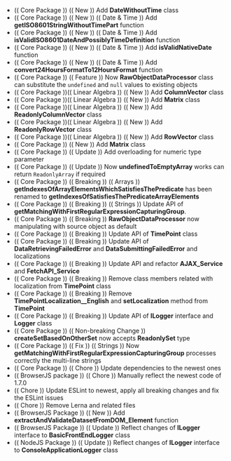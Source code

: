 + (( Core Package )) (( New )) Add **DateWithoutTime** class
+ (( Core Package )) (( New )) (( Date & Time )) Add **getISO8601StringWithoutTimePart** function
+ (( Core Package )) (( New )) (( Date & Time )) Add **isValidISO8601DateAndPossiblyTimeDefinition** function
+ (( Core Package )) (( New )) (( Date & Time )) Add **isValidNativeDate** function
+ (( Core Package )) (( New )) (( Date & Time )) Add **convert24HoursFormatTo12HoursFormat** function
+ (( Core Package )) (( Feature )) Now **RawObjectDataProcessor** class can substitute the `undefined` and `null` values to existing objects
+ (( Core Package ))(( Linear Algebra )) (( New )) Add **ColumnVector** class
+ (( Core Package ))(( Linear Algebra )) (( New )) Add **Matrix** class
+ (( Core Package ))(( Linear Algebra )) (( New )) Add **ReadonlyColumnVector** class
+ (( Core Package ))(( Linear Algebra )) (( New )) Add **ReadonlyRowVector** class
+ (( Core Package ))(( Linear Algebra )) (( New )) Add **RowVector** class
+ (( Core Package )) (( New )) Add **Matrix** class
+ (( Core Package )) (( Update )) Add overloading for numeric type parameter
+ (( Core Package )) (( Update )) Now **undefinedToEmptyArray** works can return `ReadonlyArray` if required
+ (( Core Package )) (( Breaking )) (( Arrays )) **getIndexesOfArrayElementsWhichSatisfiesThePredicate** has been renamed to **getIndexesOfSatisfiesThePredicateArrayElements**
+ (( Core Package )) (( Breaking )) (( Strings )) Update API of **getMatchingWithFirstRegularExpressionCapturingGroup**.
+ (( Core Package )) (( Breaking )) **RawObjectDataProcessor** now manipulating with source object as default
+ (( Core Package )) (( Breaking )) Update API of **TimePoint** class
+ (( Core Package )) (( Breaking )) Update API of **DataRetrievingFailedError** and **DataSubmittingFailedError** and localizations
+ (( Core Package )) (( Breaking )) Update API and refactor **AJAX_Service** and **FetchAPI_Service**
+ (( Core Package )) (( Breaking )) Remove class members related with localization from **TimePoint** class
+ (( Core Package )) (( Breaking )) Remove **TimePointLocalization__English** and **setLocalization** method from **TimePoint**
+ (( Core Package )) (( Breaking )) Update API of **ILogger** interface and **Logger** class
+ (( Core Package )) (( Non-breaking Change )) **createSetBasedOnOtherSet** now accepts **ReadonlySet** type
+ (( Core Package )) (( Fix )) (( Strings )) Now **getMatchingWithFirstRegularExpressionCapturingGroup** processes correctly the multi-line strings
+ (( Core Package )) (( Chore )) Update dependencies to the newest ones
+ (( BrowserJS package )) (( Chore )) Manually reflect the newest code of 1.7.0
+ (( Chore )) Update ESLint to newest, apply all breaking changes and fix the ESLint issues
+ (( Chore )) Remove Lerna and related files
+ (( BrowserJS Package )) (( New )) Add **extractAndValidateDatasetFromDOM_Element** function
+ (( BrowserJS Package )) (( Update )) Reflect changes of **ILogger** interface to **BasicFrontEndLogger** class
+ (( NodeJS Package )) (( Update )) Reflect changes of **ILogger** interface to **ConsoleApplicationLogger** class
